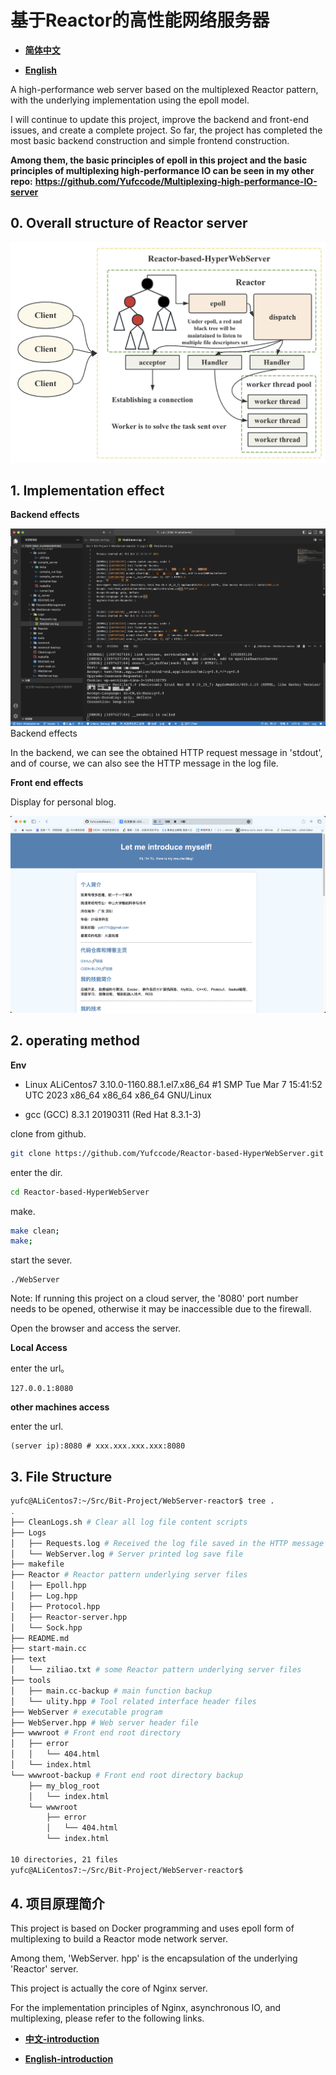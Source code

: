 # 基于Reactor的高性能网络服务器

- **[简体中文](./README-CN.md)**

- **[English](./README.md)**

A high-performance web server based on the multiplexed Reactor pattern, with the underlying implementation using the epoll model.

I will continue to update this project, improve the backend and front-end issues, and create a complete project. So far, the project has completed the most basic backend construction and simple frontend construction.

**Among them, the basic principles of epoll in this project and the basic principles of multiplexing high-performance IO can be seen in my other repo:**
**https://github.com/Yufccode/Multiplexing-high-performance-IO-server**

## 0. Overall structure of Reactor server

![](./figs/0.png)

## 1. Implementation effect


**Backend effects**

![](./figs/1.png)Backend effects

In the backend, we can see the obtained HTTP request message in 'stdout', and of course, we can also see the HTTP message in the log file.

**Front end effects**

Display for personal blog.

![](./figs/2.png)

## 2. operating method

**Env**

- Linux ALiCentos7 3.10.0-1160.88.1.el7.x86_64 #1 SMP Tue Mar 7 15:41:52 UTC 2023 x86_64 x86_64 x86_64 GNU/Linux

- gcc (GCC) 8.3.1 20190311 (Red Hat 8.3.1-3)

clone from github.

```bash
git clone https://github.com/Yufccode/Reactor-based-HyperWebServer.git
```

enter the dir.

```bash
cd Reactor-based-HyperWebServer
```

make.

```bash
make clean;
make;
```

start the sever.

```
./WebServer
```

Note: If running this project on a cloud server, the '8080' port number needs to be opened, otherwise it may be inaccessible due to the firewall.

Open the browser and access the server.

**Local Access**

enter the url。

```url
127.0.0.1:8080
```

**other machines access**

enter the url.

```url
(server ip):8080 # xxx.xxx.xxx.xxx:8080
```

## 3. File Structure

```bash
yufc@ALiCentos7:~/Src/Bit-Project/WebServer-reactor$ tree .
.
├── CleanLogs.sh # Clear all log file content scripts
├── Logs
│   ├── Requests.log # Received the log file saved in the HTTP message
│   └── WebServer.log # Server printed log save file
├── makefile
├── Reactor # Reactor pattern underlying server files
│   ├── Epoll.hpp
│   ├── Log.hpp
│   ├── Protocol.hpp
│   ├── Reactor-server.hpp
│   └── Sock.hpp
├── README.md
├── start-main.cc
├── text
│   └── ziliao.txt # some Reactor pattern underlying server files
├── tools
│   ├── main.cc-backup # main function backup
│   └── ulity.hpp # Tool related interface header files
├── WebServer # executable program
├── WebServer.hpp # Web server header file
├── wwwroot # Front end root directory
│   ├── error
│   │   └── 404.html
│   └── index.html
└── wwwroot-backup # Front end root directory backup
    ├── my_blog_root
    │   └── index.html
    └── wwwroot
        ├── error
        │   └── 404.html
        └── index.html

10 directories, 21 files
yufc@ALiCentos7:~/Src/Bit-Project/WebServer-reactor$
```

## 4. 项目原理简介

This project is based on Docker programming and uses epoll form of multiplexing to build a Reactor mode network server.

Among them, 'WebServer. hpp' is the encapsulation of the underlying 'Reactor' server.

This project is actually the core of Nginx server.

For the implementation principles of Nginx, asynchronous IO, and multiplexing, please refer to the following links.

- **[中文-introduction](./introduction-cn.md)**

- **[English-introduction](./introduction.md)**
